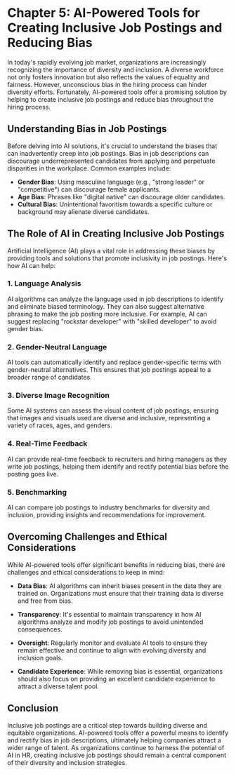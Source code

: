 Chapter 5: AI-Powered Tools for Creating Inclusive Job Postings and Reducing Bias
=================================================================================

In today's rapidly evolving job market, organizations are increasingly recognizing the importance of diversity and inclusion. A diverse workforce not only fosters innovation but also reflects the values of equality and fairness. However, unconscious bias in the hiring process can hinder diversity efforts. Fortunately, AI-powered tools offer a promising solution by helping to create inclusive job postings and reduce bias throughout the hiring process.

Understanding Bias in Job Postings
----------------------------------

Before delving into AI solutions, it's crucial to understand the biases that can inadvertently creep into job postings. Bias in job descriptions can discourage underrepresented candidates from applying and perpetuate disparities in the workplace. Common examples include:

* **Gender Bias**: Using masculine language (e.g., "strong leader" or "competitive") can discourage female applicants.
* **Age Bias**: Phrases like "digital native" can discourage older candidates.
* **Cultural Bias**: Unintentional favoritism towards a specific culture or background may alienate diverse candidates.

The Role of AI in Creating Inclusive Job Postings
-------------------------------------------------

Artificial Intelligence (AI) plays a vital role in addressing these biases by providing tools and solutions that promote inclusivity in job postings. Here's how AI can help:

### 1. **Language Analysis**

AI algorithms can analyze the language used in job descriptions to identify and eliminate biased terminology. They can also suggest alternative phrasing to make the job posting more inclusive. For example, AI can suggest replacing "rockstar developer" with "skilled developer" to avoid gender bias.

### 2. **Gender-Neutral Language**

AI tools can automatically identify and replace gender-specific terms with gender-neutral alternatives. This ensures that job postings appeal to a broader range of candidates.

### 3. **Diverse Image Recognition**

Some AI systems can assess the visual content of job postings, ensuring that images and visuals used are diverse and inclusive, representing a variety of races, ages, and genders.

### 4. **Real-Time Feedback**

AI can provide real-time feedback to recruiters and hiring managers as they write job postings, helping them identify and rectify potential bias before the posting goes live.

### 5. **Benchmarking**

AI can compare job postings to industry benchmarks for diversity and inclusion, providing insights and recommendations for improvement.

Overcoming Challenges and Ethical Considerations
------------------------------------------------

While AI-powered tools offer significant benefits in reducing bias, there are challenges and ethical considerations to keep in mind:

* **Data Bias**: AI algorithms can inherit biases present in the data they are trained on. Organizations must ensure that their training data is diverse and free from bias.

* **Transparency**: It's essential to maintain transparency in how AI algorithms analyze and modify job postings to avoid unintended consequences.

* **Oversight**: Regularly monitor and evaluate AI tools to ensure they remain effective and continue to align with evolving diversity and inclusion goals.

* **Candidate Experience**: While removing bias is essential, organizations should also focus on providing an excellent candidate experience to attract a diverse talent pool.

Conclusion
----------

Inclusive job postings are a critical step towards building diverse and equitable organizations. AI-powered tools offer a powerful means to identify and rectify bias in job descriptions, ultimately helping companies attract a wider range of talent. As organizations continue to harness the potential of AI in HR, creating inclusive job postings should remain a central component of their diversity and inclusion strategies.
